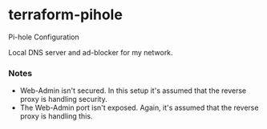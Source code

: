 # terraform-pihole
Pi-hole Configuration

Local DNS server and ad-blocker for my network.

### Notes
 - Web-Admin isn't secured. In this setup it's assumed that the reverse proxy is handling security.
 - The Web-Admin port isn't exposed. Again, it's assumed that the reverse proxy is handling this.